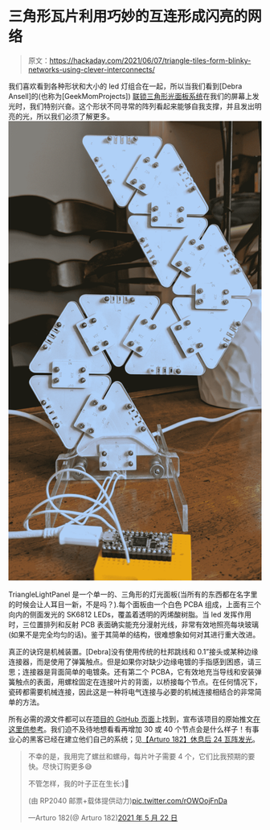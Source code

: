 # 三角形瓦片利用巧妙的互连形成闪亮的网络

> 原文：<https://hackaday.com/2021/06/07/triangle-tiles-form-blinky-networks-using-clever-interconnects/>

我们喜欢看到各种形状和大小的 led 灯组合在一起，所以当我们看到[Debra Ansell]的(也称为[GeekMomProjects]) [联锁三角形光面板系统](https://github.com/geekmomprojects/TriangleLightPanel)在我们的屏幕上发光时，我们特别兴奋。这个形状不同寻常的阵列看起来能够自我支撑，并且发出明亮的光，所以我们必须了解更多。![](img/3503dedd6ac7e2e3c5787c72e58392eb.png)

TriangleLightPanel 是一个单一的、三角形的灯光面板(当所有的东西都在名字里的时候会让人耳目一新，不是吗？).每个面板由一个白色 PCBA 组成，上面有三个向内的侧面发光的 SK6812 LEDs，覆盖着透明的丙烯酸树脂。当 led 发挥作用时，三位置排列和反射 PCB 表面确实能充分漫射光线，非常有效地照亮每块玻璃(如果不是完全均匀的话)。鉴于其简单的结构，很难想象如何对其进行重大改进。

真正的诀窍是机械装置。[Debra]没有使用传统的杜邦跳线和 0.1”接头或某种边缘连接器，而是使用了弹簧触点。但是如果你对缺少边缘电镀的手指感到困惑，请三思；连接器是背面简单的电镀条。还有第二个 PCBA，它有效地充当导线和安装弹簧触点的表面，用螺栓固定在连接叶片的背面，以桥接每个节点。在任何情况下，瓷砖都需要机械连接，因此这是一种将电气连接与必要的机械连接相结合的非常简单的方法。

所有必需的源文件都可以在[项目的 GitHub 页面](https://github.com/geekmomprojects/TriangleLightPanel)上找到，宣布该项目的原始推文[在这里供参考](https://twitter.com/GeekMomProjects/status/1270077982439124993?s=19)。我们迫不及待地想看看再增加 30 或 40 个节点会是什么样子！有事业心的黑客已经在建立他们自己的系统；见[【Arturo 182】休息后 24 瓦阵发光](https://twitter.com/arturo182/status/1396133968488054789)。

> 不幸的是，我用完了螺丝和螺母，每片叶子需要 4 个，它们比我预期的要快。尽快订购更多😅
> 
> 不管怎样，我的叶子正在生长:)🌿
> 
> (由 RP2040 邮票+载体提供动力)[pic.twitter.com/rOWOojFnDa](https://t.co/rOWOojFnDa)
> 
> —Arturo 182(@ Arturo 182)[2021 年 5 月 22 日](https://twitter.com/arturo182/status/1396133968488054789?ref_src=twsrc%5Etfw)
